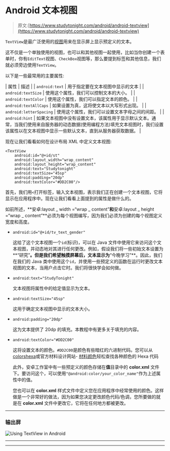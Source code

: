 # Android 文本视图

> 原文:[https://www.studytonight.com/android/android-textview](https://www.studytonight.com/android/android-textview)

`TextView`是最广泛使用的[视图](introduction-to-views)用来在显示屏上显示预定义的文本。

这不仅是一个单独使用的视图，也可以和其他视图一起使用，比如当你创建一个表单时，你有`EditText`视图、`CheckBox`视图等，那么要提到标签和其他信息，我们就必须旁边使用`TextView`。

以下是一些最常用的主要属性:

| 属性 | 描述 |
| `android:text` | 用于指定要在文本视图中显示的文本 |
| `android:textSize` | 使用这个属性，我们可以控制文本的大小。 |
| `android:textColor` | 使用这个属性，我们可以指定文本的颜色。 |
| `android:textAllCaps` | 如果设置为真，这将使文本以大写形式出现。 |
| `android:letterSpacing` | 使用这个属性，我们可以设置文本字母之间的间距。 |
| `android:hint` | 如果文本视图中没有设置文本，该属性用于显示默认文本。通常，当我们使用来自服务器的动态数据(使用编程方法)填充文本视图时，我们设置该属性以在文本视图中显示一些默认文本，直到从服务器获取数据。 |

现在让我们看看如何在设计布局 XML 中定义文本视图:

```
<TextView
    android:id="@+id/st"
    android:layout_width="wrap_content"
    android:layout_height="wrap_content"
    android:text="Studytonight"
    android:textSize="45sp"
    android:padding="20dp"
    android:textColor="#DD2C00"/>
```

首先，我们用`<`打开标签，输入文本视图，表示我们正在创建一个文本视图，它将显示在应用程序中。现在让我们看看上面提到的属性是做什么的。

如前所述，**安卓:layout _ width =“wrap _ content”**和**安卓:layout _ height =“wrap _ content”**必须为每个视图编写，因为我们必须为创建的每个视图定义宽度和高度。

*   `android:id="@+id/tv_text_gender"`

    这给了这个文本视图一个`id`(标识)，可以在 Java 文件中使用它来访问这个文本视图，并动态地对其进行任何更改。例如，假设我们将一些初始文本设置为**“研究”**。但是我们希望触摸屏幕后，文本显示为**“今晚学习”**。因此，我们在我们的 Java 类中使用这个`id`，并使用一些预定义的函数在运行时更改文本视图的文本，当用户点击它时。我们将很快学会如何做。

*   `android:text="StudyTonight"`

    文本视图将属性中的给定值显示为文本。

*   `android:textSize="45sp"`

    这用于确定文本视图中显示的文本大小。

*   `android:padding="20dp"`

    这为文本提供了 20dp 的填充。本教程中有更多关于填充的内容。

*   `android:textColor="#DD2C00"`

    这将设置文本的颜色。`#DD2C00`是颜色有些暗红的六进制代码。您可以从[colorshexa](http://www.colorhexa.com/)或官方材料设计网站- [材料颜色](https://material.io/color/)轻松查找各种颜色的 Hexa 代码

    此外，安卓工作室中有一些预定义的颜色存储在**值**目录中的 **color.xml** 文件下。要访问这个，可以使用`"@android:color/your_color_name"`作为上述属性中的值。

    您也可以在 **color.xml** 样式文件中定义您在应用程序中经常使用的颜色。这样做是一个非常好的做法，因为如果您决定更改颜色代码/色调，您所要做的就是在 **color.xml** 文件中更改它，它将在任何地方都被更改。

* * *

### 输出屏

![Using TextView in Android](../Images/9b1fca6e17193c927e2b4ebaf544140e.png)

* * *

* * *